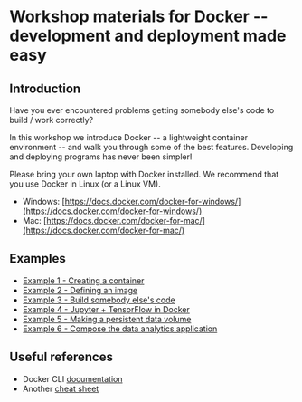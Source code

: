 # Workshop materials for Docker -- development and deployment made easy

## Introduction

Have you ever encountered problems getting somebody else's code to build / work correctly?

In this workshop we introduce Docker -- a lightweight container environment -- and walk you through some of the best features. Developing and deploying programs has never been simpler!

Please bring your own laptop with Docker installed.
We recommend that you use Docker in Linux (or a Linux VM).
- Windows: [https://docs.docker.com/docker-for-windows/](https://docs.docker.com/docker-for-windows/)
- Mac: [https://docs.docker.com/docker-for-mac/](https://docs.docker.com/docker-for-mac/)

## Examples

- [Example 1 - Creating a container](example1/README.md)
- [Example 2 - Defining an image](example2/README.md)
- [Example 3 - Build somebody else's code](example3/README.md)
- [Example 4 - Jupyter + TensorFlow in Docker](example4/README.md)
- [Example 5 - Making a persistent data volume](example5/README.md)
- [Example 6 - Compose the data analytics application](example6/README.md)

## Useful references
- Docker CLI [documentation](https://docs.docker.com/engine/reference/commandline)
- Another [cheat sheet](https://github.com/wsargent/docker-cheat-sheet)

